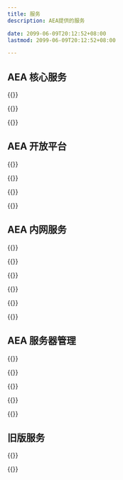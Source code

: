 ```yaml
---
title: 服务
description: AEA提供的服务

date: 2099-06-09T20:12:52+08:00
lastmod: 2099-06-09T20:12:52+08:00

---
```


<style>
.services-grid {
  display: grid;
  grid-template-columns: repeat(2, 1fr);
  gap: 24px;
  margin-bottom: 32px;
}

@media (max-width: 768px) {
  .services-grid {
    grid-template-columns: 1fr;
  }
}
</style>


## AEA 核心服务

{{<externalLinkCard title="AEA 设备租借" link="?" cover="?">}}

{{<externalLinkCard title="AEA 3D打印申请" link="?" cover="?">}}

{{<externalLinkCard title="AEA 公用文件资源库" link="http://aea1989.tech/" cover="?">}}


## AEA 开放平台

{{<externalLinkCard title="AEA in Bilibili" link="https://space.bilibili.com/512380538" cover="https://i2.hdslb.com/bfs/face/69757cf017f18fcc243e7ddeda5f932906b2bafa.jpg">}}

{{<externalLinkCard title="AEA Github组织" link="https://github.com/Applicable-Electronic-Association" cover="/images/Services/github.gif">}}

{{<externalLinkCard title="AEA 嘉立创开源广场" link="https://oshwhub.com/kongyouxether/works" cover="/images/Services/jlc.jpeg">}}

{{<externalLinkCard title="AEA 官方飞书平台" link="?" cover="/images/Services/lark.png">}}

## AEA 内网服务

{{<externalLinkCard title="AEA 公用文件资源库" link="http://aea1989.tech/" cover="?">}}

{{<externalLinkCard title="AEA 远程打印服务" link="?" cover="?">}}

{{<externalLinkCard title="AEA HomeAssistant" link="?" cover="?">}}

{{<externalLinkCard title="AEA Samba" link="?" cover="?">}}

{{<externalLinkCard title="AEA NextCloud" link="?" cover="?">}}

{{<externalLinkCard title="AEA Samba" link="?" cover="?">}}

## AEA 服务器管理

{{<externalLinkCard title="AEA 服务器DashBoard" link="http://aea1989.tech/aea-dashboard/" cover="/images/Services/server.png">}}

{{<externalLinkCard title="AEA OpenWRT" link="?" cover="?">}}

{{<externalLinkCard title="AEA TrueNAS" link="?" cover="?">}}

{{<externalLinkCard title="AEA Debian" link="?" cover="?">}}

{{<externalLinkCard title="AEA ESXI" link="?" cover="?">}}

## 旧版服务

{{<externalLinkCard title="AEA 公告板（已停用）" link="http://aea1989.tech/blackboard/" cover="?">}}

{{<externalLinkCard title="AEA Public Server V2" link="http://aea1989.tech/main/" cover="?">}}


